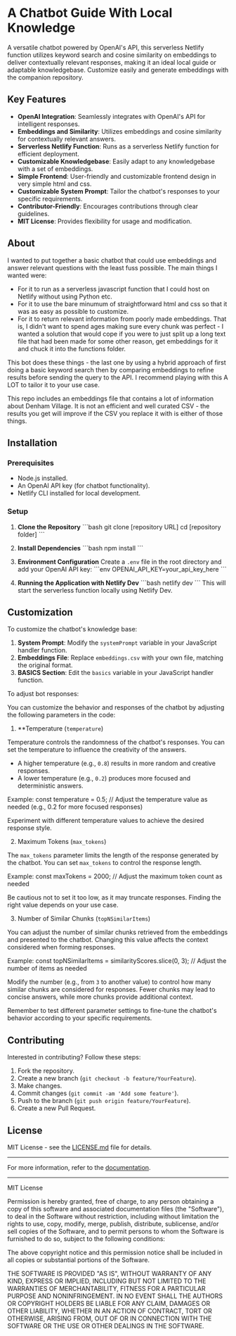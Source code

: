 # A Chatbot Guide With Local Knowledge

A versatile chatbot powered by OpenAI's API, this serverless Netlify function utilizes keyword search and cosine similarity on embeddings to deliver contextually relevant responses, making it an ideal local guide or adaptable knowledgebase. Customize easily and generate embeddings with the companion repository.

## Key Features

- **OpenAI Integration**: Seamlessly integrates with OpenAI's API for intelligent responses.
- **Embeddings and Similarity**: Utilizes embeddings and cosine similarity for contextually relevant answers.
- **Serverless Netlify Function**: Runs as a serverless Netlify function for efficient deployment.
- **Customizable Knowledgebase**: Easily adapt to any knowledgebase with a set of embeddings.
- **Simple Frontend**: User-friendly and customizable frontend design in very simple html and css.
- **Customizable System Prompt**: Tailor the chatbot's responses to your specific requirements.
- **Contributor-Friendly**: Encourages contributions through clear guidelines.
- **MIT License**: Provides flexibility for usage and modification.

## About

I wanted to put together a basic chatbot that could use embeddings and answer relevant questions with the least fuss possible. The main things I wanted were: 
- For it to run as a serverless javascript function that I could host on Netlify without using Python etc.
- For it to use the bare minumum of straightforward html and css so that it was as easy as possible to customize.
- For it to return relevant information from poorly made embeddings. That is, I didn't want to spend ages making sure every chunk was perfect - I wanted a solution that would cope if you were to just split up a long text file that had been made for some other reason, get embeddings for it and chuck it into the functions folder. 

This bot does these things - the last one by using a hybrid approach of first doing a basic keyword search then by comparing embeddings to refine results before sending the query to the API. I recommend playing with this A LOT to tailor it to your use case.

This repo includes an embeddings file that contains a lot of information about Denham Village. It is not an efficient and well curated CSV - the results you get will improve if the CSV you replace it with is either of those things.

## Installation

### Prerequisites

- Node.js installed.
- An OpenAI API key (for chatbot functionality).
- Netlify CLI installed for local development.

### Setup

1. **Clone the Repository**
   \```bash
   git clone [repository URL]
   cd [repository folder]
   \```

2. **Install Dependencies**
   \```bash
   npm install
   \```

3. **Environment Configuration**
   Create a `.env` file in the root directory and add your OpenAI API key:
   \```env
   OPENAI_API_KEY=your_api_key_here
   \```

4. **Running the Application with Netlify Dev**
   \```bash
   netlify dev
   \```
   This will start the serverless function locally using Netlify Dev.

## Customization

To customize the chatbot's knowledge base:

1. **System Prompt**: Modify the `systemPrompt` variable in your JavaScript handler function.
2. **Embeddings File**: Replace `embeddings.csv` with your own file, matching the original format.
3. **BASICS Section**: Edit the `basics` variable in your JavaScript handler function.

To adjust bot responses:

You can customize the behavior and responses of the chatbot by adjusting the following parameters in the code:

1. **Temperature (`temperature`)

Temperature controls the randomness of the chatbot's responses. You can set the temperature to influence the creativity of the answers.

- A higher temperature (e.g., `0.8`) results in more random and creative responses.
- A lower temperature (e.g., `0.2`) produces more focused and deterministic answers.

Example:
const temperature = 0.5; // Adjust the temperature value as needed (e.g., 0.2 for more focused responses)

Experiment with different temperature values to achieve the desired response style.

2. Maximum Tokens (`max_tokens`)

The `max_tokens` parameter limits the length of the response generated by the chatbot. You can set `max_tokens` to control the response length.

Example:
const maxTokens = 2000; // Adjust the maximum token count as needed

Be cautious not to set it too low, as it may truncate responses. Finding the right value depends on your use case.

3. Number of Similar Chunks (`topNSimilarItems`)

You can adjust the number of similar chunks retrieved from the embeddings and presented to the chatbot. Changing this value affects the context considered when forming responses.

Example:
const topNSimilarItems = similarityScores.slice(0, 3); // Adjust the number of items as needed

Modify the number (e.g., from `3` to another value) to control how many similar chunks are considered for responses. Fewer chunks may lead to concise answers, while more chunks provide additional context.

Remember to test different parameter settings to fine-tune the chatbot's behavior according to your specific requirements.

## Contributing

Interested in contributing? Follow these steps:

1. Fork the repository.
2. Create a new branch (`git checkout -b feature/YourFeature`).
3. Make changes.
4. Commit changes (`git commit -am 'Add some feature'`).
5. Push to the branch (`git push origin feature/YourFeature`).
6. Create a new Pull Request.

## License

MIT License - see the [LICENSE.md](LICENSE.md) file for details.

---

For more information, refer to the [documentation](link_to_documentation_if_available).

---

MIT License

Permission is hereby granted, free of charge, to any person obtaining a copy of this software and associated documentation files (the "Software"), to deal in the Software without restriction, including without limitation the rights to use, copy, modify, merge, publish, distribute, sublicense, and/or sell copies of the Software, and to permit persons to whom the Software is furnished to do so, subject to the following conditions:

The above copyright notice and this permission notice shall be included in all copies or substantial portions of the Software.

THE SOFTWARE IS PROVIDED "AS IS", WITHOUT WARRANTY OF ANY KIND, EXPRESS OR IMPLIED, INCLUDING BUT NOT LIMITED TO THE WARRANTIES OF MERCHANTABILITY, FITNESS FOR A PARTICULAR PURPOSE AND NONINFRINGEMENT. IN NO EVENT SHALL THE AUTHORS OR COPYRIGHT HOLDERS BE LIABLE FOR ANY CLAIM, DAMAGES OR OTHER LIABILITY, WHETHER IN AN ACTION OF CONTRACT, TORT OR OTHERWISE, ARISING FROM, OUT OF OR IN CONNECTION WITH THE SOFTWARE OR THE USE OR OTHER DEALINGS IN THE SOFTWARE.
